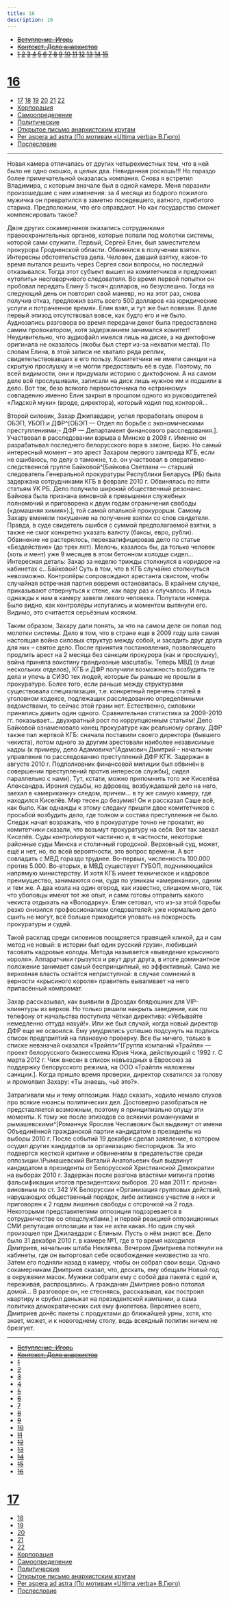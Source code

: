 ```yaml
---
title: 16
description: 16
---
```


- ~~[Вступление. Игорь](./1.md)~~
- ~~[Контекст. Дело анархистов](./2.md)~~
- ~~[1](./3.md)  [2](./4.md)  [3](./5.md)  [4](./6.md)  [5](./7.md)  [6](./8.md)  [7](./9.md)  [8](./10.md)  [9](./11.md)  [10](./12.md)  [11](./13.md)  [12](./14.md)  [13](./15.md)  [14](./16.md)  [15](./17.md)~~
# [16](./18.md)  
- [17](./19.md)  [18](./20.md)  [19](./21.md)  [20](./22.md)  [21](./23.md)  [22](./24.md)
- [Корпорация](./25.md)
- [Самоопределение](./26.md)
- [Политические](./27.md)
- [Открытое письмо анархистским кругам](./28.md)
- [Per aspera ad astra (По мотивам «Ultima verba» В.Гюго)](./29.md)
- [Послесловие](./30.md)

---

Новая камера отличалась от других четырехместных тем, что в ней было не одно окошко, а целых два. Невиданная роскошь!!! Но гораздо более примечательной оказалась компания. Снова я встретил Владимира, с которым вначале был в одной камере. Меня поразили произошедшие с ним изменения: за 4 месяца из бодрого пожилого мужичка он превратился в заметно поседевшего, ватного, прибитого старика. Предположим, что его оправдают. Но как государство сможет компенсировать такое?

Двое других сокамерников оказались сотрудниками правоохранительных органов, которые попали под молотки системы, которой сами служили. Первый, Сергей Елин, был заместителем прокурора Гродненской области. Обвинялся в получении взятки. Интересны обстоятельства дела. Человек, давший взятку, какое-то время пытался решить через Сергея свои вопросы, но последний отказывался. Тогда этот субъект вышел на комитетчиков и предложил «утопить» несговорчивого следователя. Во время первой попытки он пробовал передать Елину 5 тысяч долларов, но безуспешно. Тогда на следующий день он повторил свой маневр, но на этот раз, снова получив отказ, предложил взять всего 500 долларов «за юридические услуги и потраченное время». Елин взял, и тут же был повязан. В деле первый эпизод отсутствовал вовсе, как будто его и не было. Аудиозапись разговора во время передачи денег была предоставлена самим провокатором, хотя задержанием занимался комитет! Неудивительно, что аудиофайл имелся лишь на диске, а на диктофоне оригинала не оказалось (якобы был стерт из-за нехватки места). По словам Елина, в этой записи не хватало ряда реплик, свидетельствовавших в его пользу. Комитетчики не имели санкции на скрытую прослушку и не могли предоставить её в суде. Поэтому, по всей видимости, они и придумали историю с диктофоном. А на самом деле всё прослушивали, записали на диск лишь нужное им и подшили в дело. Вот так, безо всякого первоисточника по «странному» совпадению именно Елин закрыл в прошлом одного из руководителей «Лидской муки» (вроде, директора), который ходил под конторой…

Второй силовик, Захар Джилавдари, успел проработать опером в ОБЭП, УБОП и ДФР^[ОБЭП — Отдел по борьбе с экономическими преступлениями;\- ДФР — Департамент финансового расследования.]. Участвовал в расследовании взрыва в Минске в 2008 г. Именно он разрабатывал последнего белорусского вора в законе, Бирю. Но самый интересный момент – это арест Захаром первого зампреда КГБ, если не ошибаюсь, по делу о таможне, т.е. он участвовал в оперативно-следственной группе Байковой^[Байкова Светлана — старший следователь Генеральной прокуратуры Республики Беларусь (РБ) была задержана сотрудниками КГБ в феврале 2010 г. Обвинялась по пяти статьям УК РБ. Дело получило широкий общественный резонанс. Байкова была признана виновной в превышении служебных полномочий и приговорена к двум годам ограничения свободы («домашняя химия»).], той самой опальной прокурорши. Самому Захару вменяли покушение на получение взятки со слов свидетеля. Правда, в суде свидетель ошибся с суммой предполагаемой взятки, а также не смог конкретно указать валюту (баксы, евро, рубли). Обвинение не растерялось, переквалифицировав дело по статье «Бездействие» (до трех лет). Мелочь, казалось бы, да только человек (хоть и мент) уже 9 месяцев в этом бетонном колодце сидел… Интересная деталь: Захар за неделю трижды столкнулся в коридоре на кабинетах с…Байковой! Суть в том, что в КГБ случайно столкнуться невозможно. Контролёры сопровождают арестанта свистом, чтобы случайная встречная партия вовремя остановилась. В крайнем случае, приказывают отвернуться к стене, как пару раз и случалось. И лишь однажды к нам в камеру завели левого человека. Попутали номера. Было видно, как контролёры испугались и моментом вытянули его. Видимо, это считается серьёзным косяком.

Таким образом, Захару дали понять, за что на самом деле он попал под молотки системы. Дело в том, что в стране еще в 2009 году шла самая настоящая война силовых структур между собой, и засадить друг друга для них – святое дело. После принятия постановления, позволяющего продлить арест на 2 месяца без санкции прокурора (как и прослушку), война приняла воистину грандиозные масштабы. Теперь МВД (в лице нескольких отделов), КГБ и ДФР получили возможность возбудить те дела и упечь в СИЗО тех людей, которые бы раньше не прошли в прокуратуре. Более того, если раньше между структурами существовала специализация, т.е. конкретный перечень статей в уголовном кодексе, подлежащих расследованию определёнными ведомствами, то сейчас этой грани нет. Естественно, силовики принялись давить один одного. Сравнительная статистика за 2009-2010 гг. показывает… двухкратный рост по коррупционным статьям! Дело Байковой ознаменовало конец прокуратуре как реальному органу. ДФР также пал жертвой КГБ: сначала поставили своего директора (бывшего чекиста), потом одного за другим арестовали наиболее независимые кадры (к примеру, дело Адамовича^[Адамович Дмитрий – начальник управления по расследованию преступлений ДФР КГК. Задержан в августе 2010 г. Подполковник финансовой милиции был обвинён в совершении преступлений против интересов службы], сидел параллельно с нами). Тут, кстати, можно припомнить того же Киселёва Александра. Ирония судьбы, но дфровец, возбуждавший дело на него, заехал в «американку» следом, причем… в ту же самую камеру, где находился Киселёв. Мир тесен до безумия! Он и рассказал Саше всё, как было. Как однажды к этому следаку пришли двое комитетчиков с просьбой возбудить дело, где толком и состава преступления не было. Следак начал возражать, что в прокуратуре точно не прокатит, но комитетчики сказали, что возьмут прокуратуру на себя. Вот так заехал Киселёв. Суды контролируют частично и, в частности, некоторые районные суды Минска и столичный городской. Верховный суд, может, ещё и нет, но, по всей вероятности, это вопрос времени. А вот совладать с МВД гораздо труднее. Во-первых, численность 100.000 против 5.000. Во-вторых, в МВД существует ГУБОП, подчиняющийся напрямую министерству. И хотя КГБ имеет техническое и кадровое преимущество, занимаются они, судя по узникам «американки», одним и тем же. А два козла на один огород, как известно, слишком много, так что убоповцы имеют тот же опыт, и сами готовы отправить какого чекиста отдыхать на «Володарку». Елин сетовал, что из-за этой борьбы резко снизился профессионализм следователей: уже нормально дело сшить не могут, всё больше приходится уповать на покорность прокуратуры и судей.

Такой расклад среди силовиков поощряется правящей кликой, да и сам метод не новый: в истории был один русский грузин, любивший тасовать кадровые колоды. Метода называется «выведение крысиного короля». Аппаратчики грызутся и рвут друг друга, в итоге доминантное положение занимает самый беспринципный, но эффективный. Сама же верховная власть остаётся неприступной: в случае сомнений в верности «крысиного короля» правитель вываливает на него припасённый компромат.

Захар рассказывал, как выявили в Дроздах блядюшник для VIP-клиентуры из верхов. Но только решили накрыть заведение, как по телефону от начальства поступила чёткая директива: «Уёбывайте немедленно оттуда нахуй!». Или же был случай, когда новый директор ДФР еще не освоился. Ему умудрились успешно подсунуть на подпись список предприятий на плановую проверку. Все бы ничего, только в списке невзначай оказался «Трайпл»^[Группа компаний «Трайпл» — проект белорусского бизнессмена Юрия Чижа, действующий с 1992 г. С марта 2012 г. Чиж внесен в список невъездных в Евросоюз за поддержку белорусского режима, на ООО «Трайпл» наложены санкции.]. Когда пришло время проверки, директор схватился за голову и промолвил Захару: «Ты знаешь, чьё это?».

Затрагивали мы и тему оппозиции. Надо сказать, ходило немало слухов про всякие нюансы политических дел. Достоверно разобраться не представляется возможным, поэтому я принципиально опущу эти моменты. К тому же после эпизодов со всякими романчуками и рымашевскими^[Романчук Ярослав Чеславович был выдвинут от имени Объединённой гражданской партии кандидатом в президенты на выборы 2010 г. После событий 19 декабря сделал заявление, в котором осудил других кандидатов за организацию беспорядков. За это подвергся жесткой критике и обвинениям в предательстве среди оппозиции.\Рымашевский Виталий Анатольевич был выдвинут кандидатом в президенты от Белорусской Христианской Демократии на выборах 2010 г. Задержан после разгона властями митинга против фальсификации итогов президентских выборов. 20 мая 2011 г. признан виновным по ст. 342 УК Белоруссии «Организация групповых действий, нарушающих общественный порядок, либо активное участие в них» и приговорен к 2 годам лишения свободы с отсрочкой на 2 года. Некоторыми представителями оппозиции подозревается в сотрудничестве со спецслужбами.] и первой реакцией оппозиционных СМИ репутация оппозиции и так не ахти какая. Но один случай произошел при Джилавдари с Елиным. Пусть о нём знают все. Дело было 31 декабря 2010 г. в камере №1, где в то время находился Дмитриев, начальник штаба Некляева. Вечером Дмитриева потянули на кабинеты, где он выторговал себе освобождение неизвестно за что. Затем его подняли назад в камеру, чтобы он собрал свои вещи. Однако сокамерникам Дмитриев сказал, что, дескать, ему обещали Новый год в окружении масок. Мужики собрали ему с собой два пакета с едой и, переживая, распрощались. А гражданин Дмитриев ровно потопал домой… В разговоре он, не стесняясь, рассказывал, как построил квартиру и срубил деньжат на президентской кампании, а сама политика демократических сил ему фиолетова. Вероятнее всего, Дмитриев донёс пакеты с продуктами до ближайшей урны, хотя, кто знает, может, и к новогоднему столу, ведь всеядный политик ничем не брезгует.

---

- ~~[Вступление. Игорь](./1.md)~~
- ~~[Контекст. Дело анархистов](./2.md)~~
- ~~[1](./3.md)~~
- ~~[2](./4.md)~~
- ~~[3](./5.md)~~
- ~~[4](./6.md)~~
- ~~[5](./7.md)~~
- ~~[6](./8.md)~~
- ~~[7](./9.md)~~
- ~~[8](./10.md)~~
- ~~[9](./11.md)~~
- ~~[10](./12.md)~~
- ~~[11](./13.md)~~
- ~~[12](./14.md)~~
- ~~[13](./15.md)~~
- ~~[14](./16.md)~~
- ~~[15](./17.md)~~
- ~~[16](./18.md)~~
# [17](./19.md)
- [18](./20.md)
- [19](./21.md)
- [20](./22.md)
- [21](./23.md)
- [22](./24.md)
- [Корпорация](./25.md)
- [Самоопределение](./26.md)
- [Политические](./27.md)
- [Открытое письмо анархистским кругам](./28.md)
- [Per aspera ad astra (По мотивам «Ultima verba» В.Гюго)](./29.md)
- [Послесловие](./30.md)
